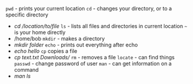 `pwd` - prints your current location 
`cd` - changes your directory, or to a specific directory 
- *cd /location/to/file*
`ls` - lists all files and directories in current location 
`~` is your home directly 
- /home/bob
`mkdir` - makes a directory
- *mkdir folder*
`echo` - prints out everything after echo 
- *echo hello* 
`cp` copies a file 
- *cp text.txt Downloads/*
`rm` - removes a file
`locate` - can find things 
`passwd` - change password of user
`man` - can get information on a command 
- *man ls* 
